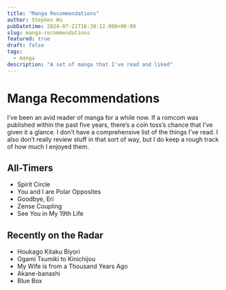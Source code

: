 ```yaml
---
title: "Manga Recommendations"
author: Stephen Wu
pubDatetime: 2024-07-21T16:30:12.000+00:00
slug: manga-recommendations
featured: true
draft: false
tags:
  - manga
description: "A set of manga that I've read and liked"
---
```


<style>
.tooltip {
  position: relative;
  display: inline-block;
  border-bottom: 2px dotted black;
}

.tooltip .tooltiptext {
  visibility: hidden;
  width: 120px;
  background-color: black;
  color: #fff;
  text-align: center;
  border-radius: 6px;
  padding: 5px 0;

  /* Position the tooltip */
  position: absolute;
  z-index: 10;
}

.tooltip:hover .tooltiptext {
  visibility: visible;
}
</style>

# Manga Recommendations

I’ve been an avid reader of manga for a while now. If a romcom was published within the past five years, there’s a coin toss’s chance that I’ve given it a glance. I don’t have a comprehensive list of the things I’ve read. I also don’t really review stuff in that sort of way, but I do keep a rough track of how much I enjoyed them.


## All-Timers

- Spirit Circle
- You and I are Polar Opposites
- Goodbye, Eri
- Zense Coupling
- See You in My 19th Life

## Recently on the Radar

- Houkago Kitaku Biyori
- Ogami Tsumiki to Kinichijou
- My Wife is from a Thousand Years Ago
- Akane-banashi
- Blue Box